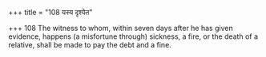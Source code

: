 +++
title = "108 यस्य दृश्येत"

+++
108	The witness to whom, within seven days after he has given evidence, happens (a misfortune through) sickness, a fire, or the death of a relative, shall be made to pay the debt and a fine.